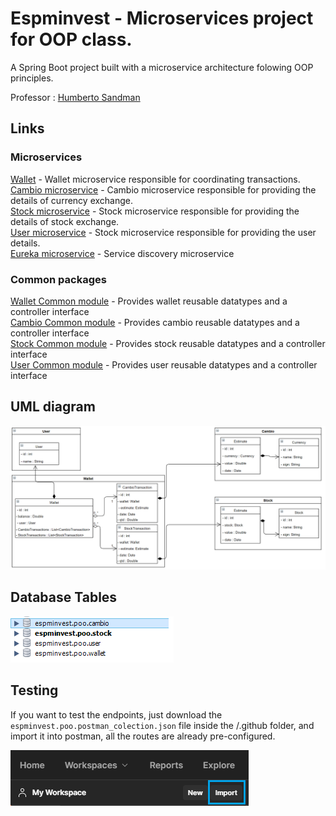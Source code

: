 # Espminvest - Microservices project for OOP class.

A Spring Boot project built with a microservice architecture folowing OOP principles. 

Professor : [Humberto Sandman](https://github.com/hsandmann)

## Links

### Microservices

[Wallet](https://github.com/PedroMiotti/espminvest.poo.wallet) - Wallet microservice responsible for coordinating transactions. </br>
[Cambio microservice](https://github.com/PedroMiotti/espminvest.poo.cambio) - Cambio microservice responsible for providing the details of currency exchange. </br>
[Stock microservice](https://github.com/PedroMiotti/espminvest.poo.stock) - Stock microservice responsible for providing the details of stock exchange. </br>
[User microservice](https://github.com/PedroMiotti/espminvest.poo.user) - Stock microservice responsible for providing the user details. </br>
[Eureka microservice](https://github.com/PedroMiotti/espminvest.poo.eureka) - Service discovery microservice </br>

### Common packages


[Wallet Common module](https://github.com/PedroMiotti/espminvest.poo.wallet.common) - Provides wallet reusable datatypes and a controller interface  </br>
[Cambio Common module](https://github.com/PedroMiotti/espminvest.poo.cambio.common) - Provides cambio reusable datatypes and a controller interface </br>
[Stock Common module](https://github.com/PedroMiotti/espminvest.poo.stock.common) - Provides stock reusable datatypes and a controller interface </br>
[User Common module](https://github.com/PedroMiotti/espminvest.poo.user.common) - Provides user reusable datatypes and a controller interface </br>


## UML diagram


![UML diagram](.github/images/diagram.png "Uml diagram")

## Database Tables


![Database tables](.github/images/databasetables.png "Database tables")


## Testing 


If you want to test the endpoints, just download the `espminvest.poo.postman_colection.json` file inside the /.github folder, and import it into postman, all the routes are already pre-configured.

![Postman import example](.github/images/postmanimport.png "Database tables")


